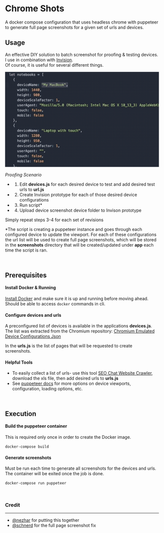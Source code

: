 # Chrome Shots

A docker compose configuration that uses headless chrome with puppeteer to generate full page screenshots for a given set of urls and devices.


## Usage
An effective DIY solution to batch screenshot for proofing & testing devices. <br>
I use in combination with [Invision](https://www.invisionapp.com/). <br>
Of course, it is useful for several different things. 

![Alt Text](./chrome-shots.gif)

*Proofing Scenario*
- 1) Edit **devices.js** for each desired device to test and add desired test urls to **url.js**
- 2) Create Invision prototype for each of those desired device configurations
- 3) Run script*
- 4) Upload device screenshot device folder to Invison prototype

Simply repeat steps 3-4 for each set of revisions

*The script is creating a puppeteer instance and goes through each configured device to update the viewport. For each of these configurations the url list will be used to create full page screenshots, which will be stored in the **screenshots** directory that will be created/updated under **app** each time the script is ran.

<br>

## Prerequisites

#### Install Docker & Running
[Install Docker](https://docs.docker.com/install/) and make sure it is up and running before moving ahead. 
<br>Should be able to access ```docker``` commands in cli.

#### Configure devices and urls

A preconfigured list of devices is available in the applications **devices.js**. 
<br>The list was extracted from the Chromium repository: [Chromium Emulated Device Configurations Json](https://cs.chromium.org/codesearch/f/chromium/src/third_party/WebKit/Source/devtools/front_end/emulated_devices/module.json)

In the **urls.js** is the list of pages that will be requested to create screenshots.

#### Helpful Tools
- To easily collect a list of urls- use this tool [SEO Chat Website Crawler](http://tools.seochat.com/tools/online-crawl-google-sitemap-generator), download the xls file, then add desired urls to **urls.js** 
- See [puppeteer docs](https://github.com/GoogleChrome/puppeteer/blob/master/docs/api.md) for more options on device viewports, configuration, loading options, etc.

<br>

## Execution 

#### Build the puppeteer container

This is required only once in order to create the Docker image.

    docker-compose build

#### Generate screenshots

Must be run each time to generate all screenshots for the devices and urls. The container will be exited once the job is done.

    docker-compose run puppeteer
    
<br>

### Credit
<hr>

- [@nezhar](https://github.com/nezhar) for putting this together 
- [@schnerd](https://github.com/GoogleChrome/puppeteer/issues/703) for the full page screenshot fix
